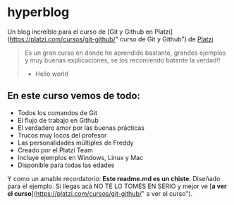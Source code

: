 # hyperblog
Un blog increíble para el curso de [Git y Github en Platzi](https://platzi.com/cursos/git-github/" curso de Git y Github") de [Platzi](https://platzi.com/"Platzi")
> Es un gran curso en donde he aprendido bastante, grandes ejemplos y muy buenas explicaciones, se los recomiendo batante la verdad!!
> - Hello world

## En este curso vemos de todo:
* Todos los comandos de Git
* El flujo de trabajo en Github
* El verdadero amor por las buenas prácticas
* Trucos muy locos del profesor
* Las personalidades múltiples de Freddy
* Creado por el Platzi Team
* Incluye ejemplos en Windows, Linux y Mac
* Disponible para todas las edades

Y como un amable recordatorio: **Este readme.md es un chiste**. Diseñado para el ejemplo. Si llegas acá NO TE LO TOMES EN SERIO y mejor ve [**a ver el curso**](https://platzi.com/cursos/git-github/" a ver el curso").
